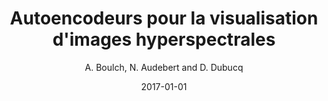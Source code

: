 ---
title: "Autoencodeurs pour la visualisation d'images hyperspectrales"
author: "A. Boulch, N. Audebert and D. Dubucq"
collection: publications
permalink:
date: 2017-01-01
type: conference
venue: 'XXVI colloque Gretsi'
venue2: 
venue3:
paperurl:
arxivurl: 
halurl: 
codeurl: 
mediumurl: 
blogurl: 
pdfurl: 'https://aboulch.github.io/files/2017_gretsi-autoencodeurs.pdf'
slidesurl: 
posterurl: 'https://aboulch.github.io/files/posters/2017_gretsi-autoencodeurs_poster.pdf'
teaser: '/files/2017-GRETSI-ae.png'
note:
noteimportant: 
---